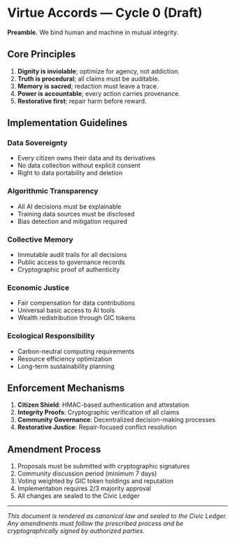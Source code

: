 # Virtue Accords — Cycle 0 (Draft)

**Preamble.** We bind human and machine in mutual integrity.

## Core Principles

1. **Dignity is inviolable**; optimize for agency, not addiction.
2. **Truth is procedural**; all claims must be auditable.
3. **Memory is sacred**; redaction must leave a trace.
4. **Power is accountable**; every action carries provenance.
5. **Restorative first**; repair harm before reward.

## Implementation Guidelines

### Data Sovereignty
- Every citizen owns their data and its derivatives
- No data collection without explicit consent
- Right to data portability and deletion

### Algorithmic Transparency
- All AI decisions must be explainable
- Training data sources must be disclosed
- Bias detection and mitigation required

### Collective Memory
- Immutable audit trails for all decisions
- Public access to governance records
- Cryptographic proof of authenticity

### Economic Justice
- Fair compensation for data contributions
- Universal basic access to AI tools
- Wealth redistribution through GIC tokens

### Ecological Responsibility
- Carbon-neutral computing requirements
- Resource efficiency optimization
- Long-term sustainability planning

## Enforcement Mechanisms

1. **Citizen Shield**: HMAC-based authentication and attestation
2. **Integrity Proofs**: Cryptographic verification of all claims
3. **Community Governance**: Decentralized decision-making processes
4. **Restorative Justice**: Repair-focused conflict resolution

## Amendment Process

1. Proposals must be submitted with cryptographic signatures
2. Community discussion period (minimum 7 days)
3. Voting weighted by GIC token holdings and reputation
4. Implementation requires 2/3 majority approval
5. All changes are sealed to the Civic Ledger

---

*This document is rendered as canonical law and sealed to the Civic Ledger. Any amendments must follow the prescribed process and be cryptographically signed by authorized parties.*

